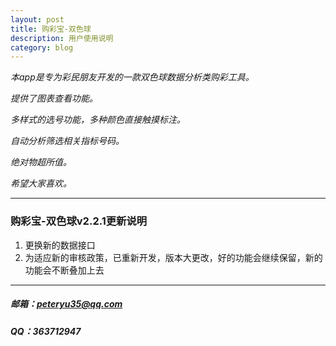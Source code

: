 ```yaml
---
layout: post
title: 购彩宝-双色球
description: 用户使用说明
category: blog
---
```


*本app是专为彩民朋友开发的一款双色球数据分析类购彩工具。*

*提供了图表查看功能。*

*多样式的选号功能，多种颜色直接触摸标注。*

*自动分析筛选相关指标号码。*

*绝对物超所值。*

*希望大家喜欢。*

*** 



###  购彩宝-双色球v2.2.1更新说明

1.  更换新的数据接口
2.	为适应新的审核政策，已重新开发，版本大更改，好的功能会继续保留，新的功能会不断叠加上去



***

#####  邮箱：peteryu35@qq.com
#####  QQ：363712947
